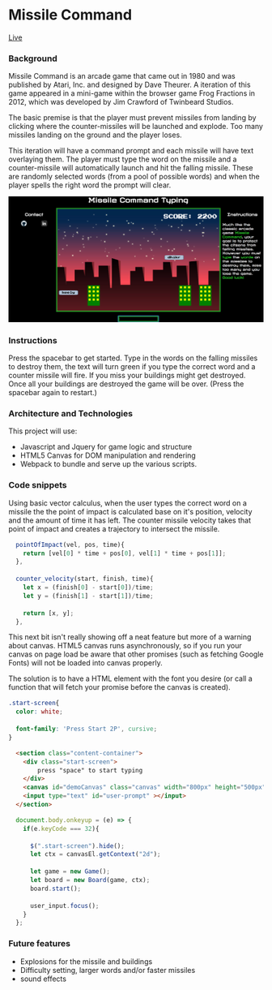 # Missile Command

[Live](https://colinritchey.github.io/Missile-Command-Typing/)

### Background

Missile Command is an arcade game that came out in 1980 and was published by Atari, Inc. and designed by Dave Theurer. A iteration of this game appeared in a mini-game within the browser game Frog Fractions in 2012, which was developed by Jim Crawford of Twinbeard Studios.

The basic premise is that the player must prevent missiles from landing by clicking where the counter-missiles will be launched and explode. Too many missiles landing on the ground and the player loses.

This iteration will have a command prompt and each missile will have text overlaying them. The player must type the word on the missile and a counter-missile will automatically launch and hit the falling missile. These are randomly selected words (from a pool of possible words) and when the player spells the right word the prompt will clear.

![game-play](assets/images/gameplay.png)

### Instructions

Press the spacebar to get started. Type in the words on the falling missiles to destroy them, the text will
turn green if you type the correct word and a counter missile will fire. If you miss your
buildings might get destroyed. Once all your buildings are destroyed the game will be over.
(Press the spacebar again to restart.)

### Architecture and Technologies

This project will use:

  - Javascript and Jquery for game logic and structure
  - HTML5 Canvas for DOM manipulation and rendering
  - Webpack to bundle and serve up the various scripts.

### Code snippets

Using basic vector calculus, when the user types the correct word on a missile
the the point of impact is calculated base on it's position, velocity and the
amount of time it has left. The counter missile velocity takes that point
of impact and creates a trajectory to intersect the missile.

```Javascript
  pointOfImpact(vel, pos, time){
    return [vel[0] * time + pos[0], vel[1] * time + pos[1]];
  },

  counter_velocity(start, finish, time){
    let x = (finish[0] - start[0])/time;
    let y = (finish[1] - start[1])/time;

    return [x, y];
  },
```

This next bit isn't really showing off a neat feature but more of a warning about canvas.
HTML5 canvas runs asynchronously, so if you run your canvas on page load be aware that
other promises (such as fetching Google Fonts) will not be loaded into canvas properly.

The solution is to have a HTML element with the font you desire (or call a function that
  will fetch your promise before the canvas is created).

```css
.start-screen{
  color: white;

  font-family: 'Press Start 2P', cursive;
}
```  

```HTML
  <section class="content-container">
    <div class="start-screen">
        press "space" to start typing
    </div>
    <canvas id="demoCanvas" class="canvas" width="800px" height="500px"></canvas>
    <input type="text" id="user-prompt" ></input>
  </section>
```

```javascript
  document.body.onkeyup = (e) => {
    if(e.keyCode === 32){

      $(".start-screen").hide();
      let ctx = canvasEl.getContext("2d");

      let game = new Game();
      let board = new Board(game, ctx);
      board.start();

      user_input.focus();
    }
  };

```

### Future features

  - Explosions for the missile and buildings
  - Difficulty setting, larger words and/or faster missiles
  - sound effects
